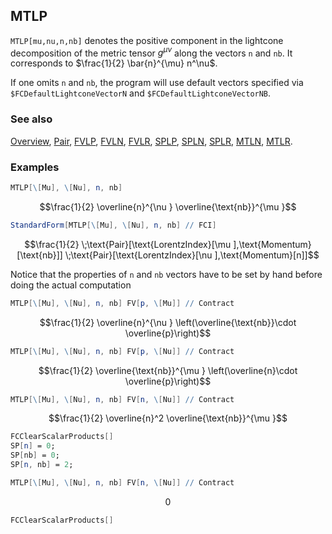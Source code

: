 ## MTLP

`MTLP[mu,nu,n,nb]` denotes the positive component in the lightcone decomposition of the metric tensor $g^{\mu \nu}$  along the vectors `n` and `nb`. It corresponds to $\frac{1}{2} \bar{n}^{\mu}  n^\nu$.

If one omits `n` and `nb`, the program will use default vectors specified via `$FCDefaultLightconeVectorN` and `$FCDefaultLightconeVectorNB`.

### See also

[Overview](Extra/FeynCalc.md), [Pair](Pair.md), [FVLP](FVLP.md), [FVLN](FVLN.md), [FVLR](FVLR.md), [SPLP](SPLP.md), [SPLN](SPLN.md), [SPLR](SPLR.md), [MTLN](MTLN.md), [MTLR](MTLR.md).

### Examples

```mathematica
MTLP[\[Mu], \[Nu], n, nb]
```

$$\frac{1}{2} \overline{n}^{\nu } \overline{\text{nb}}^{\mu }$$

```mathematica
StandardForm[MTLP[\[Mu], \[Nu], n, nb] // FCI]
```

$$\frac{1}{2} \;\text{Pair}[\text{LorentzIndex}[\mu ],\text{Momentum}[\text{nb}]] \;\text{Pair}[\text{LorentzIndex}[\nu ],\text{Momentum}[n]]$$

Notice that the properties of `n` and `nb` vectors have to be set by hand before doing the actual computation

```mathematica
MTLP[\[Mu], \[Nu], n, nb] FV[p, \[Mu]] // Contract
```

$$\frac{1}{2} \overline{n}^{\nu } \left(\overline{\text{nb}}\cdot \overline{p}\right)$$

```mathematica
MTLP[\[Mu], \[Nu], n, nb] FV[p, \[Nu]] // Contract
```

$$\frac{1}{2} \overline{\text{nb}}^{\mu } \left(\overline{n}\cdot \overline{p}\right)$$

```mathematica
MTLP[\[Mu], \[Nu], n, nb] FV[n, \[Nu]] // Contract
```

$$\frac{1}{2} \overline{n}^2 \overline{\text{nb}}^{\mu }$$

```mathematica
FCClearScalarProducts[]
SP[n] = 0;
SP[nb] = 0;
SP[n, nb] = 2;
```

```mathematica
MTLP[\[Mu], \[Nu], n, nb] FV[n, \[Nu]] // Contract
```

$$0$$

```mathematica
FCClearScalarProducts[]
```